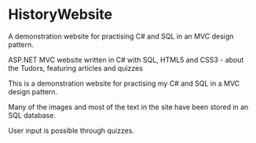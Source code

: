 # HistoryWebsite
A demonstration website for practising C# and SQL in an MVC design pattern.

ASP.NET MVC website written in C# with SQL, HTML5 and CSS3 - about the Tudors, featuring articles and quizzes

This is a demonstration website for practising my C# and SQL in a MVC design pattern. 

Many of the images and most of the text in the site have been stored in an SQL database. 

User input is possible through quizzes.
